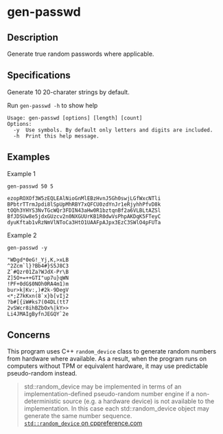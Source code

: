 # gen-passwd

## Description

Generate true random passwords where applicable.

## Specifications

Generate 10 20-charater strings by default.

Run `gen-passwd -h` to show help

```output
Usage: gen-passwd [options] [length] [count]
Options:
  -y  Use symbols. By default only letters and digits are included.
  -h  Print this help message.
```

## Examples

Example 1

```shell
gen-passwd 50 5
```

```output
ezopROXOf3W5zEQLEAlNioGnMlEBzHvnJ5Gh0swjLGfWxcNTli
BPbtrTTrmJpdi8lSpUpMhRBY7xQFCU0zdYnJr1eRjyhhPfvD8k
tOQh3YHYS3NvTGcWQr3FDIN43aHw0R1bztqnBf2a6VLBLtAZSl
BfJDSUw8e5jdxGUzcv2n0NXGUUrKB1R0dwVsPhpAKDqK5FTeyC
dyuKftab1vRzNmVlNToCa3HtO1UAAFpAJpx3EzC3SWlO4pFUTa
```

Example 2

```shell
gen-passwd -y
```

```output
"WDgd*0eG!_Yj,K,>xLB
^2Zcm`l}?Bb4#}S5J8C3
Z`#Qzr01Za?WJdX-Pr\B
Z]5O+=++GTI"up7u}qWN
!PF+0dG$0NOh0RA4m1)m
bur>k|Kv:,)#2k-9DegV
<*;Z7kKxn(8`x}b[vIj2
?b#[{iW#ks7(04DL(tt7
2vSWcr8ihBZbOx%|kY>>
Li4JMAIgByfnJEGQY`2e
```

## Concerns

This program uses C++ `random_device` class to generate random numbers from hardware where available.
As a result, when the program runs on computers without TPM or equivalent hardware, it may use predictable pseudo-random instead.

> std::random_device may be implemented in terms of an implementation-defined pseudo-random number engine if a non-deterministic source (e.g. a hardware device) is not available to the implementation. In this case each std::random_device object may generate the same number sequence.  
> [`std::random_device` on cppreference.com](https://en.cppreference.com/w/cpp/numeric/random/random_device)
